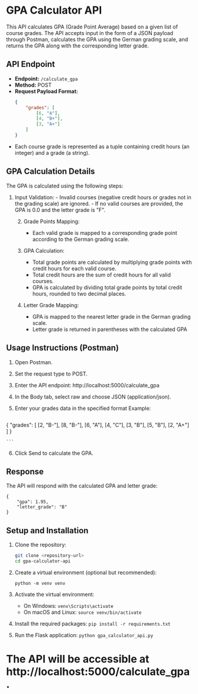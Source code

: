 # GPA Calculator API

This API calculates GPA (Grade Point Average) based on a given list of course grades. The API accepts input in the form of a JSON payload through Postman, calculates the GPA using the German grading scale, and returns the GPA along with the corresponding letter grade.

## API Endpoint

- **Endpoint:** `/calculate_gpa`
- **Method:** POST
- **Request Payload Format:**
  ```json
  {
      "grades": [
          [6, "A"],
          [4, "B+"],
          [3, "A+"]
      ]
  }
  ```
- Each course grade is represented as a tuple containing credit hours (an integer) and a grade (a string).


## GPA Calculation Details
The GPA is calculated using the following steps:
1. Input Validation:
        - Invalid courses (negative credit hours or grades not in the grading scale) are ignored.
        - If no valid courses are provided, the GPA is 0.0 and the letter grade is "F".

    2. Grade Points Mapping:
        - Each valid grade is mapped to a corresponding grade point according
          to the German grading scale.

    3. GPA Calculation:
        - Total grade points are calculated by multiplying grade points with credit hours for each valid course.
        - Total credit hours are the sum of credit hours for all valid courses.
        - GPA is calculated by dividing total grade points by total credit hours, rounded to two decimal places.

    4. Letter Grade Mapping:
        - GPA is mapped to the nearest letter grade in the German grading scale.
        - Letter grade is returned in parentheses with the calculated GPA 

## Usage Instructions (Postman)

1. Open Postman.

2. Set the request type to POST.

3. Enter the API endpoint: http://localhost:5000/calculate_gpa

4. In the Body tab, select raw and choose JSON (application/json).

5. Enter your grades data in the specified format
    Example:
    ```
{
    "grades": [
        [2, "B-"],
        [8, "B-"],
        [6, "A"],
        [4, "C"],
        [3, "B"],
        [5, "B"],
        [2, "A+"]
    ]
}

    ```
6. Click Send to calculate the GPA.


## Response
The API will respond with the calculated GPA and letter grade:
```
{
    "gpa": 1.95,
    "letter_grade": "B"
}
```

## Setup and Installation

1. Clone the repository:
   ```bash
   git clone <repository-url>
   cd gpa-calculator-api

2. Create a virtual environment (optional but recommended):
    ```
    python -m venv venv
    ```
3. Activate the virtual environment:
    - On Windows:   ```venv\Scripts\activate```
    - On macOS and Linux: ```source venv/bin/activate```

4. Install the required packages: ```pip install -r requirements.txt```

5. Run the Flask application: ```python gpa_calculator_api.py```


# The API will be accessible at http://localhost:5000/calculate_gpa.